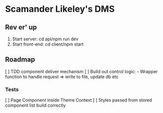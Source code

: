 # Scamander Likeley's DMS

## Rev er' up

1. Start server: cd api/npm run dev
2. Start front-end: cd client/npm start

## Roadmap
[ ] TDD component deliver mechanism
[ ] Build out control logic:
    - Wrapper function to handle request => write to file, update db etc

### Tests

[ ] Page Component inside Theme Context
[ ] Styles passed from stored component list build correctly